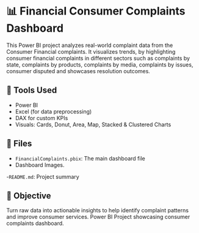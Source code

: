 # 📊 Financial Consumer Complaints Dashboard

This Power BI project analyzes real-world complaint data from the Consumer Financial complaints. It visualizes trends, by highlighting consumer financial complaints in different sectors such as complaints by state, complaints by products, complaints by media, complaints by issues, consumer disputed and showcases resolution outcomes.

## 🔧 Tools Used
- Power BI
- Excel (for data preprocessing)
- DAX for custom KPIs
- Visuals: Cards, Donut, Area, Map, Stacked & Clustered Charts

## 📂 Files
- `FinancialComplaints.pbix`: The main dashboard file
- Dashboard Images.
  
-`README.md`: Project summary

## 📌 Objective
Turn raw data into actionable insights to help identify complaint patterns and improve consumer services.
Power BI Project showcasing consumer complaints dashboard.
